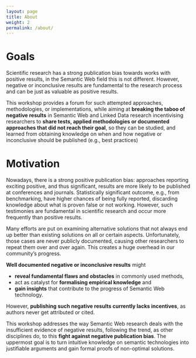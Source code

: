 ```yaml
---
layout: page
title: About
weight: 2
permalink: /about/
---
```

Goals
=================
Scientific research has a strong publication bias towards works with positive results, in the Semantic Web field this is not different. However, negative or inconclusive results are fundamental to the research process and can be just as valuable as positive results.

This workshop provides a forum for such attempted approaches, methodologies, or implementations, while aiming at
**breaking the taboo of negative results** in Semantic Web and Linked Data research
incentivising researchers to **share tests, applied methodologies or documented approaches that did not reach their goal**, so they can be studied, and learned from
obtaining knowledge on when and how negative or inconclusive should be published (e.g., best practices)

Motivation
==================
Nowadays, there is a strong positive publication bias: approaches reporting exciting positive, and thus significant, results are more likely to be published at conferences and journals.
Statistically significant outcome, e.g., from benchmarking, have higher chances of being fully reported, discarding knowledge about what is proven false or not working.
However, such testimonies are fundamental in scientific research and occur more frequently than positive results.

Many efforts are put on examining alternative solutions that not always end up better than existing solutions on all or certain aspects. Unfortunately, those cases are never publicly documented, causing other researchers to repeat them over and over again. This creates a huge overhead in our community’s progress.

**Well documented negative or inconclusive results** might

 - **reveal fundamental flaws and obstacles** in commonly used methods,
 - act as catalyst for **formalising empirical knowledge** and
 - **gain insights** that contribute to the progress of Semantic Web technology.

However, **publishing such negative results currently lacks incentives**, as authors never get attributed or cited.

This workshop addresses the way Semantic Web research deals with the insufficient evidence of negative results, following the trend, as other disciplines do, to this **fight against negative publication bias**. The uppermost goal is to turn intuitive knowledge on semantic technologies into justifiable arguments and gain formal proofs of non-optimal solutions.
